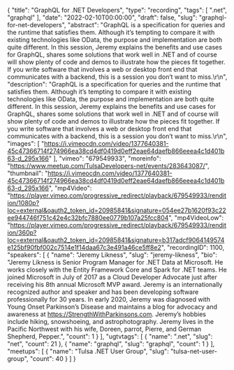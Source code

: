 {
  "title": "GraphQL for .NET Developers",
  "type": "recording",
  "tags": [
    ".net",
    "graphql"
  ],
  "date": "2022-02-10T00:00:00",
  "draft": false,
  "slug": "graphql-for-net-developers",
  "abstract": "GraphQL is a specification for queries and the runtime that satisfies them. Although it’s tempting to compare it with existing technologies like OData, the purpose and implementation are both quite different. In this session, Jeremy explains the benefits and use cases for GraphQL, shares some solutions that work well in .NET and of course will show plenty of code and demos to illustrate how the pieces fit together. If you write software that involves a web or desktop front end that communicates with a backend, this is a session you don’t want to miss.\r\n",
  "description": "GraphQL is a specification for queries and the runtime that satisfies them. Although it’s tempting to compare it with existing technologies like OData, the purpose and implementation are both quite different. In this session, Jeremy explains the benefits and use cases for GraphQL, shares some solutions that work well in .NET and of course will show plenty of code and demos to illustrate how the pieces fit together. If you write software that involves a web or desktop front end that communicates with a backend, this is a session you don’t want to miss.\r\n",
  "images": [
    "https://i.vimeocdn.com/video/1377640381-45c47366714f274966ea38cd4df0419d0eff2eae64daefb866eeea4c1d401b63-d_295x166"
  ],
  "vimeo": "679549933",
  "moreinfo": "https://www.meetup.com/TulsaDevelopers-net/events/283643087/",
  "thumbnail": "https://i.vimeocdn.com/video/1377640381-45c47366714f274966ea38cd4df0419d0eff2eae64daefb866eeea4c1d401b63-d_295x166",
  "mp4Video": "https://player.vimeo.com/progressive_redirect/playback/679549933/rendition/1080p?loc=external&oauth2_token_id=20985841&signature=054ee27b1620f93c22ee944746f751c42e4c32bfc7880ee0779b107a25fcc804",
  "mp4VideoLow": "https://player.vimeo.com/progressive_redirect/playback/679549933/rendition/360p?loc=external&oauth2_token_id=20985841&signature=b317adcf9064149574e125bf90fbf002c7514e1f14daa67c3e491a46ce5ff8e2",
  "recordingID": 1100,
  "speakers": [
    {
      "name": "Jeremy Likness",
      "slug": "jeremy-likness",
      "bio": "Jeremy Likness is Senior Program Manager for .NET Data at Microsoft. He works closely with the Entity Framework Core and Spark for .NET teams. He joined Microsoft in July of 2017 as a Cloud Developer Advocate just after receiving his 8th annual Microsoft MVP award. Jeremy is an internationally recognized author and speaker and has been developing software professionally for 30 years. In early 2020, Jeremy was diagnosed with Young Onset Parkinson’s Disease and maintains a blog for advocacy and awareness at https://StrengthWithParkinsons.com. Jeremy’s hobbies include hiking, snowshoeing, and astrophotography. Jeremy lives in the Pacific Northwest with his wife, Doreen, parrot, Pierre, and German Shepherd, Pepper.",
      "count": 1
    }
  ],
  "ugtvtags": [
    {
      "name": ".net",
      "slug": "net",
      "count": 21
    },
    {
      "name": "graphql",
      "slug": "graphql",
      "count": 1
    }
  ],
  "meetups": [
    {
      "name": "Tulsa .NET User Group",
      "slug": "tulsa-net-user-group",
      "count": 40
    }
  ]
}